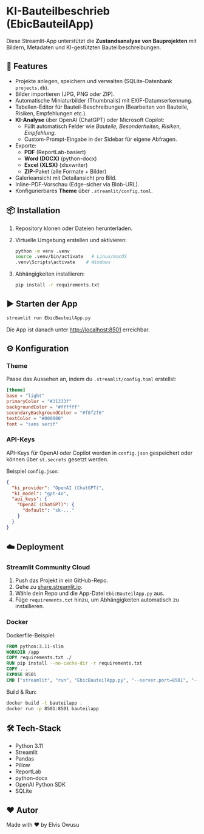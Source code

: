 # KI-Bauteilbeschrieb (EbicBauteilApp)

Diese Streamlit-App unterstützt die **Zustandsanalyse von Bauprojekten** mit Bildern, Metadaten und KI-gestützten Bauteilbeschreibungen.

## 🚀 Features
- Projekte anlegen, speichern und verwalten (SQLite-Datenbank `projects.db`).
- Bilder importieren (JPG, PNG oder ZIP).
- Automatische Miniaturbilder (Thumbnails) mit EXIF-Datumserkennung.
- Tabellen-Editor für Bauteil-Beschreibungen (Bearbeiten von Bauteile, Risiken, Empfehlungen etc.).
- **KI-Analyse** über OpenAI (ChatGPT) oder Microsoft Copilot:
  - Füllt automatisch Felder wie *Bauteile, Besonderheiten, Risiken, Empfehlung*.
  - Custom-Prompt-Eingabe in der Sidebar für eigene Abfragen.
- Exporte:
  - **PDF** (ReportLab-basiert)
  - **Word (DOCX)** (python-docx)
  - **Excel (XLSX)** (xlsxwriter)
  - **ZIP**-Paket (alle Formate + Bilder)
- Galerieansicht mit Detailansicht pro Bild.
- Inline-PDF-Vorschau (Edge-sicher via Blob-URL).
- Konfigurierbares **Theme** über `.streamlit/config.toml`.

## 📦 Installation

1. Repository klonen oder Dateien herunterladen.
2. Virtuelle Umgebung erstellen und aktivieren:

   ```bash
   python -m venv .venv
   source .venv/bin/activate   # Linux/macOS
   .venv\Scripts\activate    # Windows
   ```

3. Abhängigkeiten installieren:

   ```bash
   pip install -r requirements.txt
   ```

## ▶️ Starten der App

```bash
streamlit run EbicBauteilApp.py
```

Die App ist danach unter [http://localhost:8501](http://localhost:8501) erreichbar.

## ⚙️ Konfiguration

### Theme
Passe das Aussehen an, indem du `.streamlit/config.toml` erstellst:

```toml
[theme]
base = "light"
primaryColor = "#31333f"
backgroundColor = "#ffffff"
secondaryBackgroundColor = "#f0f2f6"
textColor = "#000000"
font = "sans serif"
```

### API-Keys
API-Keys für OpenAI oder Copilot werden in `config.json` gespeichert oder können über `st.secrets` gesetzt werden.

Beispiel `config.json`:
```json
{
  "ki_provider": "OpenAI (ChatGPT)",
  "ki_model": "gpt-4o",
  "api_keys": {
    "OpenAI (ChatGPT)": {
      "default": "sk-..."
    }
  }
}
```

## ☁️ Deployment

### Streamlit Community Cloud
1. Push das Projekt in ein GitHub-Repo.
2. Gehe zu [share.streamlit.io](https://share.streamlit.io).
3. Wähle dein Repo und die App-Datei `EbicBauteilApp.py` aus.
4. Füge `requirements.txt` hinzu, um Abhängigkeiten automatisch zu installieren.

### Docker
Dockerfile-Beispiel:
```dockerfile
FROM python:3.11-slim
WORKDIR /app
COPY requirements.txt ./
RUN pip install --no-cache-dir -r requirements.txt
COPY . .
EXPOSE 8501
CMD ["streamlit", "run", "EbicBauteilApp.py", "--server.port=8501", "--server.address=0.0.0.0"]
```

Build & Run:
```bash
docker build -t bauteilapp .
docker run -p 8501:8501 bauteilapp
```

## 🛠️ Tech-Stack
- Python 3.11
- Streamlit
- Pandas
- Pillow
- ReportLab
- python-docx
- OpenAI Python SDK
- SQLite

## ❤️ Autor
Made with ♥️ by Elvis Owusu